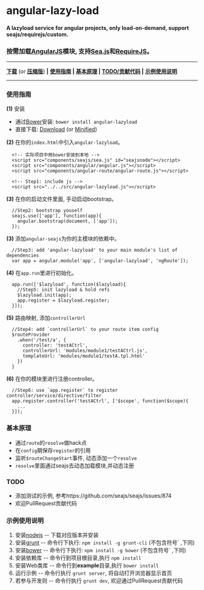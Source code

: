 # angular-lazy-load

#### A lazyload service for angular projects, only load-on-demand, support seajs/requirejs/custom.
### 按需加载[AngularJS](http://angularjs.org)模块, 支持[Sea.js](http://seajs.org/)和[RequireJS](http://requirejs.org/‎)。

---
**[下载](dist/angular-lazyload.js)** (or **[压缩版](dist/angular-lazyload.min.js)**) **|**
**[使用指南](#使用指南) |**
**[基本原理](#基本原理) |**
**[TODO/贡献代码](#TODO) |**
**[示例使用说明](#示例使用说明)**

---


### 使用指南

**(1)** 安装
- 通过[Bower](http://bower.io/)安装: `bower install angular-lazyload`
- 直接下载: [Download](dist/angular-lazyload.js) (or [Minified](dist/angular-lazyload.min.js))

**(2)** 在你的`index.html`中引入`angular-lazyload`。
```
  <!-- 实际项目中用bower安装到本地 -->
  <script src="components/seajs/sea.js" id="seajsnode"></script>
  <script src="components/angular/angular.js"></script>
  <script src="components/angular-route/angular-route.js"></script>
  
  <!-- Step1: include js -->
  <script src="../../src/angular-lazyload.js"></script>
```

**(3)** 在你的启动文件里面, 手动启动bootstrap。
```
  //Step2: bootstrap youself
  seajs.use(['app'], function(app){
    angular.bootstrap(document, ['app']);
  });
```

**(3)** 添加`angular-seajs`为你的主模块的依赖中。
```
  //Step3: add 'angular-lazyload' to your main module's list of dependencies
  var app = angular.module('app', ['angular-lazyload', 'ngRoute']);
```

**(4)** 在`app.run`里进行初始化。
```
  app.run(['$lazyload', function($lazyload){
    //Step5: init lazyload & hold refs
    $lazyload.init(app);
    app.register = $lazyload.register;
  }]);
```

**(5)** 路由映射, 添加`controllerUrl`
```
  //Step4: add `controllerUrl` to your route item config
  $routeProvider
    .when('/test/a', {
      controller: 'testACtrl',
      controllerUrl: 'modules/module1/testACtrl.js',
      templateUrl: 'modules/module1/testA.tpl.html'
    })
  }
```

**(6)** 在你的模块里进行注册controller。
```
  //Step6: use `app.register` to register controller/service/directive/filter
  app.register.controller('testACtrl', ['$scope', function($scope){
    ...
  }]);
```


### 基本原理

 - 通过`route`的`resolve`做hack点
 - 在`config`期保存`register`的引用
 - 监听`$routeChangeStart`事件, 动态添加一个`resolve`
 - `resolve`里面通过seajs去动态加载模块,并动态注册

### TODO
- 添加测试的示例, 参考https://github.com/seajs/seajs/issues/874
- 欢迎PullRequest贡献代码

### 示例使用说明

1. 安装[nodejs](http://nodejs.org) -- 下载对应版本并安装
2. 安装[grunt](http://gruntjs.com) -- 命令行下执行: `npm install -g grunt-cli`  (不包含符号` ,下同)
3. 安装[bower](https://github.com/bower/bower) -- 命令行下执行: `npm install -g bower`  (不包含符号` ,下同)
4. 安装依赖库 -- 命令行到项目根目录,执行 `npm install` 
5. 安装Web类库 --  命令行到**example**目录,执行 `bower install`
6. 运行示例 -- 命令行执行 `grunt server`, 将自动打开浏览器显示首页
7. 若参与开发则 -- 命令行执行 `grunt dev`, 欢迎通过PullRequest贡献代码 


